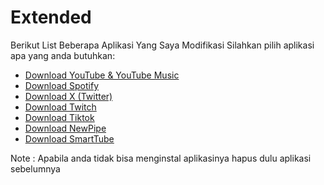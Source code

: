 # Extended
Berikut List Beberapa Aplikasi Yang Saya Modifikasi Silahkan pilih aplikasi apa yang anda butuhkan:
- [Download YouTube & YouTube Music](https://github.com/Ezqlusia/Extended/releases/tag/YouTube)
- [Download Spotify](https://github.com/Ezqlusia/Extended/releases/tag/Spotify)
- [Download X (Twitter)](https://github.com/Ezqlusia/Extended/releases/tag/X)
- [Download Twitch](https://github.com/Ezqlusia/Extended/releases/tag/Twitch)
- [Download Tiktok](https://github.com/Ezqlusia/Extended/releases/tag/TikTok)
- [Download NewPipe](https://github.com/Ezqlusia/Extended/releases/tag/NewPipe)
- [Download SmartTube](https://github.com/Ezqlusia/Extended/releases/tag/SmartTube)
 
Note :
Apabila anda tidak bisa menginstal aplikasinya hapus dulu aplikasi sebelumnya 
